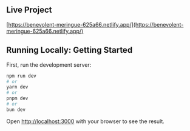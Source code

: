 ## Live Project

[https://benevolent-meringue-625a66.netlify.app/](https://benevolent-meringue-625a66.netlify.app/)

## Running Locally: Getting Started

First, run the development server:

```bash
npm run dev
# or
yarn dev
# or
pnpm dev
# or
bun dev
```

Open [http://localhost:3000](http://localhost:3000) with your browser to see the result.
